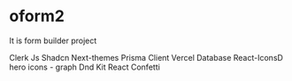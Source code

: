 # oform2
It is form builder project


Clerk Js
Shadcn
Next-themes
Prisma Client
Vercel Database
React-IconsD
hero icons - graph
Dnd Kit 
React Confetti
